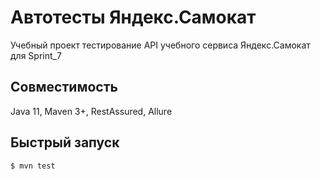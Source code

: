 # Автотесты Яндекс.Самокат

Учебный проект тестирование API учебного сервиса Яндекс.Самокат для Sprint_7

## Совместимость  

Java 11, Maven 3+, RestAssured, Allure

## Быстрый запуск

`$ mvn test`